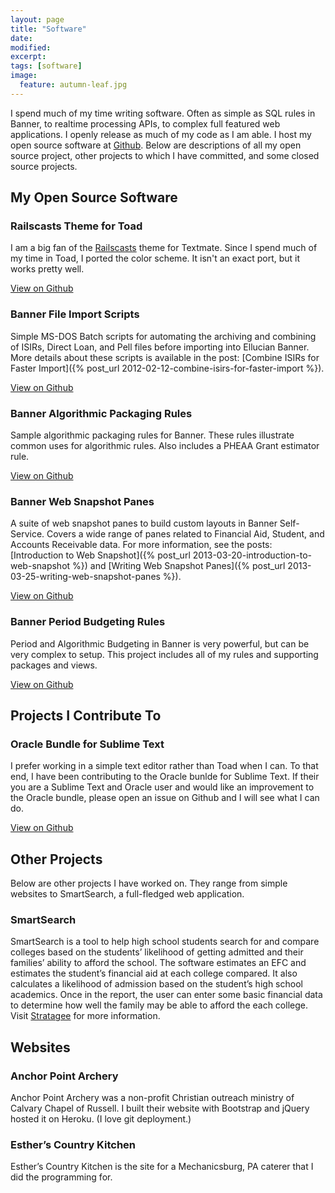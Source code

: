 ```yaml
---
layout: page
title: "Software"
date:
modified:
excerpt:
tags: [software]
image:
  feature: autumn-leaf.jpg
---
```


I spend much of my time writing software. Often as simple as SQL rules in Banner, to realtime processing APIs, to complex full featured web applications. I openly release as much of my code as I am able. I host my open source software at [Github](http://www.github.com/jpangborn). Below are descriptions of all my open source project, other projects to which I have committed, and some closed source projects.

## My Open Source Software

### Railscasts Theme for Toad

I am a big fan of the [Railscasts](http://railscasts.com) theme for Textmate. Since I spend much of my time in Toad, I ported the color scheme. It isn't an exact port, but it works pretty well.

<a href="https://github.com/jpangborn/Railscasts-for-Toad" class="btn">View on Github</a>

### Banner File Import Scripts

Simple MS-DOS Batch scripts for automating the archiving and combining of ISIRs, Direct Loan, and Pell files before importing into Ellucian Banner. More details about these scripts is available in the post: [Combine ISIRs for Faster Import]({% post_url 2012-02-12-combine-isirs-for-faster-import %}).

<a href="https://github.com/jpangborn/bannerfileimport" class="btn">View on Github</a>

### Banner Algorithmic Packaging Rules

Sample algorithmic packaging rules for Banner. These rules illustrate common uses for algorithmic rules. Also includes a PHEAA Grant estimator rule.

<a href="https://github.com/jpangborn/banr-packaging-rules" class="btn">View on Github</a>

### Banner Web Snapshot Panes

A suite of web snapshot panes to build custom layouts in Banner Self-Service. Covers a wide range of panes related to Financial Aid, Student, and Accounts Receivable data. For more information, see the posts: [Introduction to Web Snapshot]({% post_url 2013-03-20-introduction-to-web-snapshot %}) and [Writing Web Snapshot Panes]({% post_url 2013-03-25-writing-web-snapshot-panes %}).

<a href="https://github.com/jpangborn/banr-web-snapshot-panes" class="btn">View on Github</a>

### Banner Period Budgeting Rules

Period and Algorithmic Budgeting in Banner is very powerful, but can be very complex to setup. This project includes all of my rules and supporting packages and views.

<a href="https://github.com/jpangborn/banr-period-budgeting" class="btn">View on Github</a>

## Projects I Contribute To

### Oracle Bundle for Sublime Text

I prefer working in a simple text editor rather than Toad when I can. To that end, I have been contributing to the Oracle bunlde for Sublime Text. If their you are a Sublime Text and Oracle user and would like an improvement to the Oracle bundle, please open an issue on Github and I will see what I can do.

<a href="https://github.com/mulander/oracle.tmbundle" class="btn">View on Github</a>

## Other Projects

Below are other projects I have worked on. They range from simple websites to SmartSearch, a full-fledged web application.

### SmartSearch

SmartSearch is a tool to help high school students search for and compare colleges based on the students’ likelihood of getting admitted and their families’ ability to afford the school. The software estimates an EFC and estimates the student’s financial aid at each college compared. It also calculates a likelihood of admission based on the student’s high school academics. Once in the report, the user can enter some basic financial data to determine how well the family may be able to afford the each college. Visit [Stratagee](http://www.stratagee.com/advisors.php#smartseach) for more information.

## Websites

### Anchor Point Archery

Anchor Point Archery was a non-profit Christian outreach ministry of Calvary Chapel of Russell. I built their website with Bootstrap and jQuery hosted it on Heroku. (I love git deployment.)

### Esther’s Country Kitchen

Esther’s Country Kitchen is the site for a Mechanicsburg, PA caterer that I did the programming for.